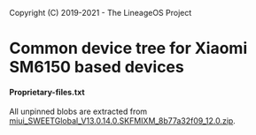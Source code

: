 Copyright (C) 2019-2021 - The LineageOS Project

Common device tree for Xiaomi SM6150 based devices
==============

#### Proprietary-files.txt
All unpinned blobs are extracted from [miui_SWEETGlobal_V13.0.14.0.SKFMIXM_8b77a32f09_12.0.zip](https://bigota.d.miui.com/V13.0.14.0.SKFMIXM/miui_SWEETGlobal_V13.0.14.0.SKFMIXM_8b77a32f09_12.0.zip).
